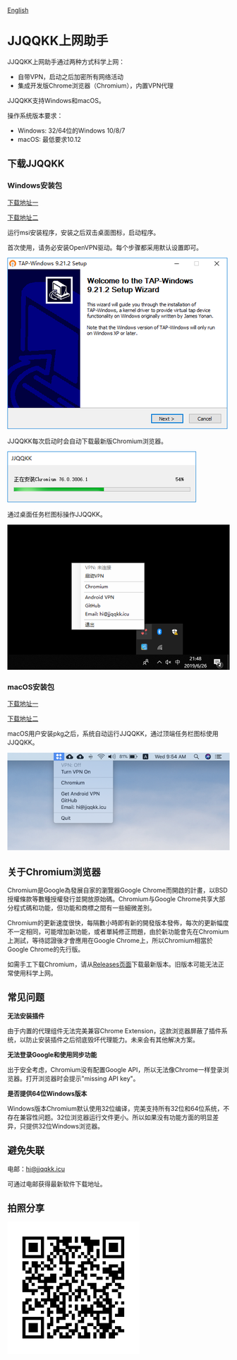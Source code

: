 [English](README_en.md)

# JJQQKK上网助手

JJQQKK上网助手通过两种方式科学上网：

* 自带VPN，启动之后加密所有网络活动
* 集成开发版Chrome浏览器（Chromium），内置VPN代理

JJQQKK支持Windows和macOS。

操作系统版本要求：

- Windows: 32/64位的Windows 10/8/7
- macOS: 最低要求10.12


## 下载JJQQKK

### Windows安装包

[下载地址一](http://138.68.29.7/JJQQKK-2.5.1.msi)

[下载地址二](https://github.com/jjqqkk/chromium/releases/download/78.0.3904.9/JJQQKK-2.5.1.msi)

运行msi安装程序，安装之后双击桌面图标，启动程序。

首次使用，请务必安装OpenVPN驱动。每个步骤都采用默认设置即可。

![](images/windows-install-driver.png)

JJQQKK每次启动时会自动下载最新版Chromium浏览器。

![](images/windows-getting-chrome.png)

通过桌面任务栏图标操作JJQQKK。

![](images/windows-tray.png)


### macOS安装包

[下载地址一](http://138.68.29.7/JJQQKK-2.5.3.pkg)

[下载地址二](https://github.com/jjqqkk/chromium/releases/download/78.0.3904.9/JJQQKK-2.5.3.pkg)


macOS用户安装pkg之后，系统自动运行JJQQKK，通过顶端任务栏图标使用JJQQKK。

![](images/mac-icon.png)


## 关于Chromium浏览器

Chromium是Google為發展自家的瀏覽器Google Chrome而開啟的計畫，以BSD授權條款等數種授權發行並開放原始碼。Chromium与Google Chrome共享大部分程式碼和功能，但功能和商標之間有一些細微差別。

Chromium的更新速度很快，每隔數小時即有新的開發版本發佈，每次的更新幅度不一定相同，可能增加新功能，或者單純修正問題，由於新功能會先在Chromium上測試，等待認證後才會應用在Google Chrome上，所以Chromium相當於Google Chrome的先行版。

如需手工下载Chromium，请从[Releases页面](https://github.com/jjqqkk/chromium/releases)下载最新版本。旧版本可能无法正常使用科学上网。


## 常见问题

**无法安装插件**

由于内置的代理组件无法完美兼容Chrome Extension，这款浏览器屏蔽了插件系统，以防止安装插件之后彻底毁坏代理能力。未来会有其他解决方案。

**无法登录Google和使用同步功能**

出于安全考虑，Chromium没有配置Google API，所以无法像Chrome一样登录浏览器。打开浏览器时会提示"missing API key"。

**是否提供64位Windows版本**

Windows版本Chromium默认使用32位编译，完美支持所有32位和64位系统，不存在兼容性问题。32位浏览器运行文件更小。所以如果没有功能方面的明显差异，只提供32位Windows浏览器。


## 避免失联

电邮：hi@jjqqkk.icu

可通过电邮获得最新软件下载地址。


## 拍照分享

![](images/readme.png)

